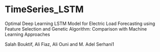# TimeSeries_LSTM
Optimal Deep Learning LSTM Model for Electric Load Forecasting using Feature Selection and Genetic Algorithm: Comparison with Machine Learning Approaches

Salah Bouktif, Ali Fiaz, Ali Ouni and M. Adel Serhani1
